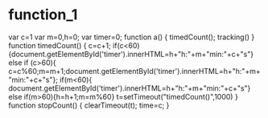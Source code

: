 # function_1
var c=1 var m=0,h=0; var timer=0; function a()     {        timedCount();         tracking()              } function timedCount()  {   c=c+1;     if(c&lt;60) {document.getElementById('timer').innerHTML=h+"h:"+m+"min:"+c+"s"}     else if (c>60){ c=c%60;m=m+1;document.getElementById('timer').innerHTML=h+"h:"+m+"min:"+c+"s"};           if(m&lt;60){ document.getElementById('timer').innerHTML=h+"h:"+m+"min:"+c+"s"}     else if(m>60){h=h+1;m=m%60}   t=setTimeout("timedCount()",1000)  }      function stopCount()  {  clearTimeout(t);      time=c;  }
